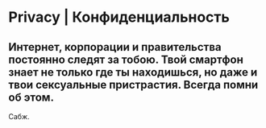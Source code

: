 # Privacy | Конфиденциальность
## Интернет, корпорации и правительства постоянно следят за тобою. Твой смартфон знает не только где ты находишься, но даже и твои сексуальные пристрастия. Всегда помни об этом.
Сабж.
